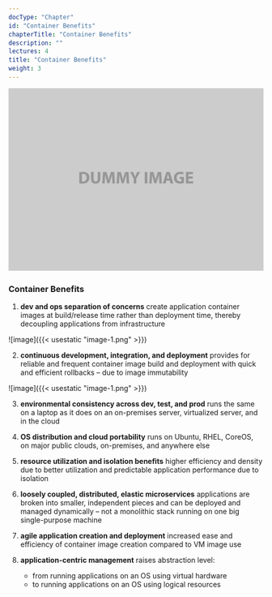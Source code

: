 ```yaml
---
docType: "Chapter"
id: "Container Benefits"
chapterTitle: "Container Benefits"
description: ""
lectures: 4
title: "Container Benefits"
weight: 3
---
```




![image](image-1.png)


### **Container Benefits**

1. **dev and ops separation of concerns** create application container images at build/release time rather than deployment time, thereby decoupling applications from infrastructure

![image]({{< usestatic "image-1.png" >}})

2. **continuous development, integration, and deployment** provides for reliable and frequent container image build and deployment with quick and efficient rollbacks – due to image immutability

![image]({{< usestatic "image-1.png" >}})

3. **environmental consistency across dev, test, and prod** runs the same on a laptop as it does on an on-premises server, virtualized server, and in the cloud

4. **OS distribution and cloud portability** runs on Ubuntu, RHEL, CoreOS, on major public clouds, on-premises, and anywhere else

5. **resource utilization and isolation benefits** higher efficiency and density due to better utilization and predictable application performance due to isolation

6. **loosely coupled, distributed, elastic microservices** applications are broken into smaller, independent pieces and can be deployed and managed dynamically – not a monolithic stack running on one big single-purpose machine

7. **agile application creation and deployment** increased ease and efficiency of container image creation compared to VM image use

8. **application-centric management** raises abstraction level:
     - from running applications on an OS using virtual hardware
     - to running applications on an OS using logical resources
